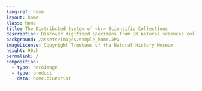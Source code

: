 ```yaml
---
lang-ref: home
layout: home
klass: home
title: The Distributed System of <br> Scientific Collections
description: Discover digitised specimens from UK natural sciences collections
background: /assets/images/sample_home.JPG
imageLicense: Copyright Trustees of the Natural History Museum
height: 90vh
permalink: /
composition:
  - type: heroImage
  - type: product
    data: home.blueprint
---
```

